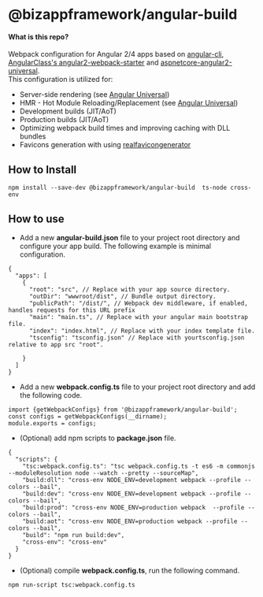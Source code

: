 # @bizappframework/angular-build

#### What is this repo?
Webpack configuration for Angular 2/4 apps based on [angular-cli](https://github.com/angular/angular-cli), [AngularClass's angular2-webpack-starter](https://github.com/AngularClass/angular2-webpack-starter) and [aspnetcore-angular2-universal](https://github.com/MarkPieszak/aspnetcore-angular2-universal).  
This configuration is utilized for:
- Server-side rendering (see [Angular Universal](https://github.com/angular/universal))  
- HMR - Hot Module Reloading/Replacement (see [Angular Universal](https://github.com/angular/universal))  
- Development builds (JIT/AoT)  
- Production builds (JIT/AoT)  
- Optimizing webpack build times and improving caching with DLL bundles
- Favicons generation with using [realfavicongenerator](http://realfavicongenerator.net/)  

## How to Install
```<language>
npm install --save-dev @bizappframework/angular-build  ts-node cross-env
```
## How to use
- Add a new **angular-build.json** file to your project root directory and configure your app build. The following example is minimal configuration.
```<language>
{
  "apps": [
    {
      "root": "src", // Replace with your app source directory.
      "outDir": "wwwroot/dist", // Bundle output directory.
      "publicPath": "/dist/", // Webpack dev middleware, if enabled, handles requests for this URL prefix
      "main": "main.ts", // Replace with your angular main bootstrap file.
      "index": "index.html", // Replace with your index template file.
      "tsconfig": "tsconfig.json" // Replace with yourtsconfig.json relative to app src "root".

    }
  ]
}
```

- Add a new **webpack.config.ts** file to your project root directory and add the following code.
```<language>
import {getWebpackConfigs} from '@bizappframework/angular-build';
const configs = getWebpackConfigs(__dirname);
module.exports = configs;
```  


- (Optional) add npm scripts to **package.json** file.
```<language>
{
  "scripts": {
    "tsc:webpack.config.ts": "tsc webpack.config.ts -t es6 -m commonjs --moduleResolution node --watch --pretty --sourceMap",
    "build:dll": "cross-env NODE_ENV=development webpack --profile --colors --bail",
    "build:dev": "cross-env NODE_ENV=development webpack --profile --colors --bail",
    "build:prod": "cross-env NODE_ENV=production webpack  --profile --colors --bail",
    "build:aot": "cross-env NODE_ENV=production webpack --profile --colors --bail",
    "build": "npm run build:dev",
    "cross-env": "cross-env"
  }
}
```  

- (Optional) compile **webpack.config.ts**, run the following command.
```<language>
npm run-script tsc:webpack.config.ts
```
